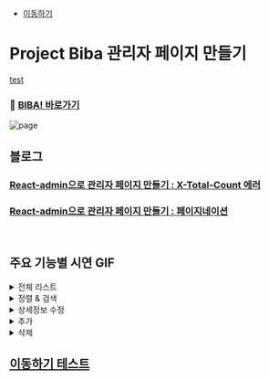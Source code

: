 - [이동하기](#이동하기-테스트)

# Project Biba 관리자 페이지 만들기

[test](https://github.com/Jiwook00/Biba-Admin#test)

### 🍺 [BIBA! 바로가기](https://biba.website)


![page](https://user-images.githubusercontent.com/66004962/99756513-b335bc80-2b30-11eb-87a8-6c675e774c00.png)


## 블로그

### [React-admin으로 관리자 페이지 만들기 : X-Total-Count 에러](https://velog.io/@beton/React-admin-X-Total-Count)
### [React-admin으로 관리자 페이지 만들기 : 페이지네이션](https://velog.io/@beton/React-admin-Pagination)
<br />

## 주요 기능별 시연 GIF

<details>
<summary>전체 리스트</summary>
  
![전체리스트](https://user-images.githubusercontent.com/66004962/106835376-9a25bc00-66da-11eb-88fd-96543647d8e1.gif)
</details> 

<details>
<summary>정렬 & 검색</summary>

![정렬 & 검색](https://user-images.githubusercontent.com/66004962/106835524-d0fbd200-66da-11eb-8188-f7208c45ac3f.gif)

</details>

<details>
<summary>상세정보 수정</summary>
  
 ![상세정보 수정](https://user-images.githubusercontent.com/66004962/106835480-c17c8900-66da-11eb-96d3-9f8e9a69c072.gif)
  
</details>

<details>
<summary>추가</summary>
  
 ![추가](https://user-images.githubusercontent.com/66004962/106835324-81b5a180-66da-11eb-9ed4-f840669f1c4c.gif)
  
</details>

<details>
<summary>삭제</summary>
  
 ![삭제](https://user-images.githubusercontent.com/66004962/106835435-af024f80-66da-11eb-8157-70a56a763b18.gif)
  
</details>


## [이동하기 테스트](#이동하기-테스트)

